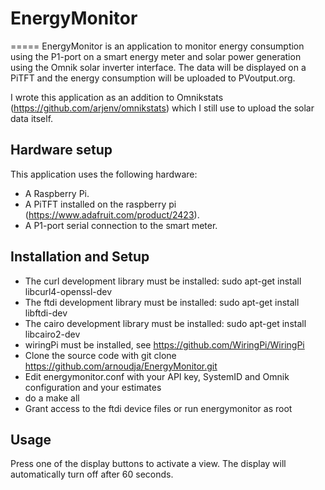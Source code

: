 # EnergyMonitor
=====
EnergyMonitor is an application to monitor energy consumption using the P1-port
on a smart energy meter and solar power generation using the Omnik solar
inverter interface. The data will be displayed on a PiTFT and the energy consumption
will be uploaded to PVoutput.org.

I wrote this application as an addition to Omnikstats (https://github.com/arjenv/omnikstats) which I still use to upload the solar data itself.

## Hardware setup

This application uses the following hardware:

* A Raspberry Pi.
* A PiTFT installed on the raspberry pi (https://www.adafruit.com/product/2423).
* A P1-port serial connection to the smart meter.

## Installation and Setup

* The curl development library must be installed:
	sudo apt-get install libcurl4-openssl-dev
* The ftdi development library must be installed:
	sudo apt-get install libftdi-dev
* The cairo development library must be installed:
	sudo apt-get install libcairo2-dev
* wiringPi must be installed, see https://github.com/WiringPi/WiringPi
* Clone the source code with git clone https://github.com/arnoudja/EnergyMonitor.git
* Edit energymonitor.conf with your API key, SystemID and Omnik configuration and your estimates
* do a make all
* Grant access to the ftdi device files or run energymonitor as root

## Usage

Press one of the display buttons to activate a view. The display will automatically
turn off after 60 seconds.

